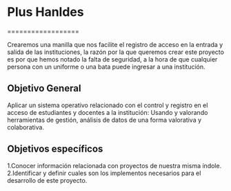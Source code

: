 # Plus Hanldes
==================

Crearemos una manilla que nos facilite el registro de acceso en la entrada y salida de las instituciones, la razón por la que queremos crear este proyecto es por que hemos notado la falta de seguridad, a la hora de que cualquier persona con un uniforme o una bata puede ingresar a una institución.

Objetivo General
-----------------

Aplicar un sistema operativo relacionado con el control y registro en el acceso de estudiantes y docentes a la institución: Usando y valorando herramientas de gestión, análisis de datos de una forma valorativa y colaborativa.

Objetivos específicos
----------------------
1.Conocer información relacionada con proyectos de nuestra misma índole.
2.Identificar y definir cuales son los implementos necesarios para el desarrollo de este proyecto.

